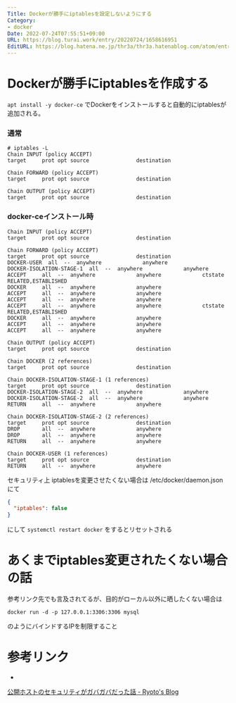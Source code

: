 ```yaml
---
Title: Dockerが勝手にiptablesを設定しないようにする
Category:
- docker
Date: 2022-07-24T07:55:51+09:00
URL: https://blog.turai.work/entry/20220724/1658616951
EditURL: https://blog.hatena.ne.jp/thr3a/thr3a.hatenablog.com/atom/entry/4207112889902049166
---
```


# Dockerが勝手にiptablesを作成する

`apt install -y docker-ce` でDockerをインストールすると自動的にiptablesが追加される。


### 通常

```
# iptables -L
Chain INPUT (policy ACCEPT)
target     prot opt source               destination

Chain FORWARD (policy ACCEPT)
target     prot opt source               destination

Chain OUTPUT (policy ACCEPT)
target     prot opt source               destination
```

### docker-ceインストール時

```
Chain INPUT (policy ACCEPT)
target     prot opt source               destination

Chain FORWARD (policy ACCEPT)
target     prot opt source               destination
DOCKER-USER  all  --  anywhere             anywhere
DOCKER-ISOLATION-STAGE-1  all  --  anywhere             anywhere
ACCEPT     all  --  anywhere             anywhere             ctstate RELATED,ESTABLISHED
DOCKER     all  --  anywhere             anywhere
ACCEPT     all  --  anywhere             anywhere
ACCEPT     all  --  anywhere             anywhere
ACCEPT     all  --  anywhere             anywhere             ctstate RELATED,ESTABLISHED
DOCKER     all  --  anywhere             anywhere
ACCEPT     all  --  anywhere             anywhere
ACCEPT     all  --  anywhere             anywhere

Chain OUTPUT (policy ACCEPT)
target     prot opt source               destination

Chain DOCKER (2 references)
target     prot opt source               destination

Chain DOCKER-ISOLATION-STAGE-1 (1 references)
target     prot opt source               destination
DOCKER-ISOLATION-STAGE-2  all  --  anywhere             anywhere
DOCKER-ISOLATION-STAGE-2  all  --  anywhere             anywhere
RETURN     all  --  anywhere             anywhere

Chain DOCKER-ISOLATION-STAGE-2 (2 references)
target     prot opt source               destination
DROP       all  --  anywhere             anywhere
DROP       all  --  anywhere             anywhere
RETURN     all  --  anywhere             anywhere

Chain DOCKER-USER (1 references)
target     prot opt source               destination
RETURN     all  --  anywhere             anywhere
```

セキュリティ上 iptablesを変更させたくない場合は /etc/docker/daemon.json にて

```json
{
  "iptables": false
}
```

にして `systemctl restart docker` をするとリセットされる

# あくまでiptables変更されたくない場合の話

参考リンク先でも言及されてるが、目的がローカル以外に晒したくない場合は

```
docker run -d -p 127.0.0.1:3306:3306 mysql
```

のようにバインドするIPを制限すること

# 参考リンク

- 
[公開ホストのセキュリティがガバガバだった話 - Ryoto's Blog](https://www.ryotosaito.com/blog/?p=492)
